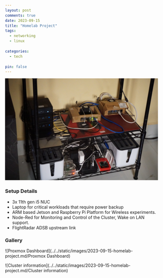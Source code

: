 ```yaml
---
layout: post
comments: true
date: 2023-09-15
title: "Homelab Project" 
tags:
  - networking
  - linux
 
categories:
  - tech

pin: false
---
```


![HomeLab](../../static/images/2023-09-15-homelab-project.md/HomeLab)


### Setup Details

- 3x 11th gen i5 NUC
- Laptop for critical workloads that require power backup
- ARM based Jetson and Raspberry Pi Platform for Wireless experiments.
- Node-Red for Monitoring and Control of the Cluster, Wake on LAN support.
- FlightRadar ADSB upstream link

### Gallery


![Proxmox Dashboard](../../static/images/2023-09-15-homelab-project.md/Proxmox Dashboard)


![Cluster information](../../static/images/2023-09-15-homelab-project.md/Cluster information)

